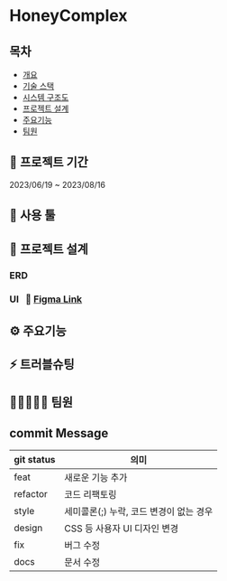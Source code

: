 # HoneyComplex

## 목차
- [개요](https://github.com/nscv/lotte-kurly#-개요)
- [기술 스택](https://github.com/KBkim8/HoneyComplex#-기술-스택)
- [시스템 구조도](https://github.com/nscv/lotte-kurly#-시스템-구조도)
- [프로젝트 설계](https://github.com/~~#-프로젝트-설계)
- [주요기능](https://github.com/~~#-주요기능)
- [팀원](https://github.com/~~#-팀원)

## 📅 프로젝트 기간
2023/06/19 ~ 2023/08/16

## 🔧 사용 툴

## 🧱 프로젝트 설계

### ERD
  
  
### UI &nbsp; 🔗 [Figma Link]([https://www.figma.com/file/5006u4lJp0nL28A0VL6Eag/Untitled?type=design&node-id=0-1&t=gQ49OtnUhk3p19Ne-0])


## ⚙ 주요기능

## ⚡ 트러블슈팅

## 🚀👩‍🚀👨‍🚀 팀원

## commit Message
| git status  | 의미  |
|---|---|
| feat  | 새로운 기능 추가  |
|  refactor | 코드 리팩토링  |
| style  | 세미콜론(;) 누락, 코드 변경이 없는 경우  |
| design | CSS 등 사용자 UI 디자인 변경 |
|  fix  | 버그 수정  |
| docs | 문서 수정 |  
